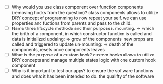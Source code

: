 - [ ] Why would you use class component over function components (removing hooks from the question)?
        class components allows to utilize DRY concept of programming to now repeat your self. we can use properties and fuctions from parents and pass to the child. 
- [ ] Name three lifecycle methods and their purposes.
        mounting: => which the brith of a component, in which constructor function is called and data is initialized
        updaing: => grow of the components, new props are called and triggered to update
        un-mounting: => death of the components, resets once components leaves
- [ ] What is the purpose of a custom hook?
        custom hooks allows to utilize DRY concepts and manage multiple states logic with one custom hook component
- [ ] Why is it important to test our apps?
        to ensure the software functions and does what it has been intended to do. the qualifty of the software